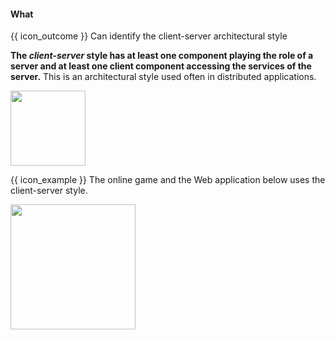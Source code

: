 <div id="title">

#### What

</div>

<span id="prereqs"></span>


<span id="outcomes">{{ icon_outcome }} Can identify the client-server architectural style</span>

<div id="body">

**The _client-server_ style has at least one component playing the role of a server and at least one client component accessing the services of the server.** This is an architectural style used often in distributed applications.

<img src="{{baseUrl}}/architecture/architecturalStyles/clientServer/what/images/clientServer.png" height="120" />
<p/>

<tip-box> 

{{ icon_example }} The online game and the Web application below uses the client-server style.

<img src="{{baseUrl}}/architecture/architecturalStyles/clientServer/what/images/clientServerExamples.png" height="200" />


</tip-box>

</div>

<div id="extras">
</div>